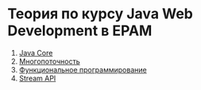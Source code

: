 # Теория по курсу Java Web Development в EPAM

1. [Java Core](Java%20Core.md)
2. [Многопоточность](Многопоточность.md)
3. [Функциональное программирование](Функциональное%20программирование.md)
4. [Stream API](Stream%20API.md)
